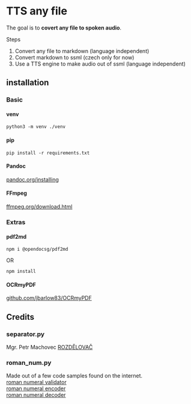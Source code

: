 # TTS any file

The goal is to **covert any file to spoken audio**.

Steps
 1. Convert any file to markdown (language independent)
 2. Convert markdown to ssml (czech only for now)
 3. Use a TTS engine to make audio out of ssml (language independent)

## installation
### Basic
#### venv
```
python3 -m venv ./venv
```
#### pip
```
pip install -r requirements.txt
```
#### Pandoc
[pandoc.org/installing](https://pandoc.org/installing.html)

#### FFmpeg
[ffmpeg.org/download.html](https://ffmpeg.org/download.html)
### Extras
#### pdf2md
```
npm i @opendocsg/pdf2md
```
OR
```
npm install
```
#### OCRmyPDF
[github.com/jbarlow83/OCRmyPDF](https://github.com/jbarlow83/OCRmyPDF#installation)

## Credits
### separator.py
Mgr. Petr Machovec [ROZDĚLOVAČ](https://nlp.fi.muni.cz/projekty/rozdelovac_vet/home.cgi)
### roman_num.py
Made out of a few code samples found on the internet.  
[roman numeral validator](https://stackoverflow.com/questions/267399/how-do-you-match-only-valid-roman-numerals-with-a-regular-expression)  
[roman numeral encoder](https://stackoverflow.com/questions/28777219/basic-program-to-convert-integer-to-roman-numerals)  
[roman numeral decoder](https://rosettacode.org/wiki/Roman_numerals/Decode)  